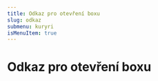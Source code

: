 ```yaml
---
title: Odkaz pro otevření boxu
slug: odkaz
submenu: kuryri
isMenuItem: true
---
```


# Odkaz pro otevření boxu
